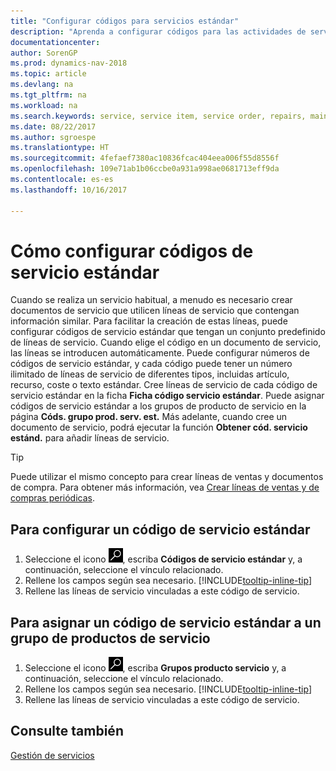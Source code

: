 ```yaml
---
title: "Configurar códigos para servicios estándar"
description: "Aprenda a configurar códigos para las actividades de servicio que realiza a menudo."
documentationcenter: 
author: SorenGP
ms.prod: dynamics-nav-2018
ms.topic: article
ms.devlang: na
ms.tgt_pltfrm: na
ms.workload: na
ms.search.keywords: service, service item, service order, repairs, maintenance
ms.date: 08/22/2017
ms.author: sgroespe
ms.translationtype: HT
ms.sourcegitcommit: 4fefaef7380ac10836fcac404eea006f55d8556f
ms.openlocfilehash: 109e71ab1b06ccbe0a931a998ae0681713eff9da
ms.contentlocale: es-es
ms.lasthandoff: 10/16/2017

---
```


# <a name="how-to-set-up-standard-service-codes"></a>Cómo configurar códigos de servicio estándar
Cuando se realiza un servicio habitual, a menudo es necesario crear documentos de servicio que utilicen líneas de servicio que contengan información similar. Para facilitar la creación de estas líneas, puede configurar códigos de servicio estándar que tengan un conjunto predefinido de líneas de servicio. Cuando elige el código en un documento de servicio, las líneas se introducen automáticamente. Puede configurar números de códigos de servicio estándar, y cada código puede tener un número ilimitado de líneas de servicio de diferentes tipos, incluidas artículo, recurso, coste o texto estándar. Cree líneas de servicio de cada código de servicio estándar en la ficha **Ficha código servicio estándar**. Puede asignar códigos de servicio estándar a los grupos de producto de servicio en la página **Códs. grupo prod. serv. est.** Más adelante, cuando cree un documento de servicio, podrá ejecutar la función **Obtener cód. servicio estánd.** para añadir líneas de servicio.  
  
> [!Tip]
>  Puede utilizar el mismo concepto para crear líneas de ventas y documentos de compra. Para obtener más información, vea [Crear líneas de ventas y de compras periódicas](sales-how-work-standard-lines.md).    
  
## <a name="to-set-up-a-standard-service-code"></a>Para configurar un código de servicio estándar    
1. Seleccione el icono ![Buscar página o informe](media/ui-search/search_small.png "icono Buscar página o informe"), escriba **Códigos de servicio estándar** y, a continuación, seleccione el vínculo relacionado.  
2. Rellene los campos según sea necesario. [!INCLUDE[tooltip-inline-tip](includes/tooltip-inline-tip_md.md)]  
4. Rellene las líneas de servicio vinculadas a este código de servicio.  

## <a name="to-assign-a-standard-service-code-to-a-service-item-group"></a>Para asignar un código de servicio estándar a un grupo de productos de servicio
1. Seleccione el icono ![Buscar página o informe](media/ui-search/search_small.png "icono Buscar página o informe"), escriba **Grupos producto servicio** y, a continuación, seleccione el vínculo relacionado.  
2. Rellene los campos según sea necesario. [!INCLUDE[tooltip-inline-tip](includes/tooltip-inline-tip_md.md)]
3. Rellene las líneas de servicio vinculadas a este código de servicio.  

## <a name="see-also"></a>Consulte también
[Gestión de servicios](service-service.md)
